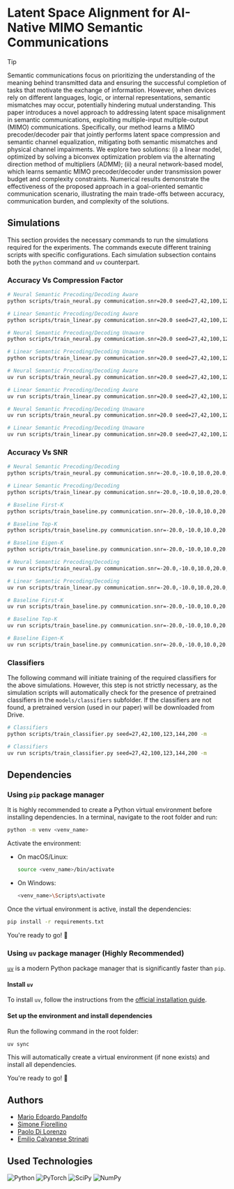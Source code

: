 # Latent Space Alignment for AI-Native MIMO Semantic Communications

> [!TIP]
> Semantic communications focus on prioritizing the understanding of the meaning behind transmitted data and ensuring the successful completion of tasks that motivate the exchange of information. However, when devices rely on different languages, logic, or internal representations, semantic mismatches may occur, potentially hindering mutual understanding. This paper introduces a novel approach to addressing latent space misalignment in semantic communications, exploiting multiple-input multiple-output (MIMO) communications. Specifically, our method learns a MIMO precoder/decoder pair that jointly performs latent space compression and semantic channel equalization, mitigating both semantic mismatches and physical channel impairments. We explore two solutions: (i) a linear model, optimized by solving a biconvex optimization problem via the alternating direction method of multipliers (ADMM); (ii) a neural network-based model, which learns semantic MIMO precoder/decoder under transmission power budget and complexity constraints. Numerical results demonstrate the effectiveness of the proposed approach in a goal-oriented semantic communication scenario, illustrating the main trade-offs between accuracy, communication burden, and complexity of the solutions.

## Simulations

This section provides the necessary commands to run the simulations required for the experiments. The commands execute different training scripts with specific configurations. Each simulation subsection contains both the `python` command and `uv` counterpart.

### Accuracy Vs Compression Factor

```bash
# Neural Semantic Precoding/Decoding Aware
python scripts/train_neural.py communication.snr=20.0 seed=27,42,100,123,144,200 communication.antennas_receiver=1,2,4,8,12,24,48,96,192 communication.antennas_transmitter=1,2,4,8,12,24,48,96,192 communication.awareness=aware datamodule.train_label_size=4200,2100,420,210,42,21 simulation=compr_fact -m

# Linear Semantic Precoding/Decoding Aware
python scripts/train_linear.py communication.snr=20.0 seed=27,42,100,123,144,200 communication.antennas_receiver=1,2,4,8,12,24,48,96,192 communication.antennas_transmitter=1,2,4,8,12,24,48,96,192 communication.awareness=aware datamodule.train_label_size=4200,2100,420,210,42,21 simulation=compr_fact -m

# Neural Semantic Precoding/Decoding Unaware
python scripts/train_neural.py communication.snr=20.0 seed=27,42,100,123,144,200 communication.antennas_receiver=1,2,4,8,12,24,48,96,192 communication.antennas_transmitter=1,2,4,8,12,24,48,96,192 communication.awareness=unaware datamodule.train_label_size=2100 simulation=compr_fact -m

# Linear Semantic Precoding/Decoding Unaware
python scripts/train_linear.py communication.snr=20.0 seed=27,42,100,123,144,200 communication.antennas_receiver=1,2,4,8,12,24,48,96,192 communication.antennas_transmitter=1,2,4,8,12,24,48,96,192 communication.awareness=unaware datamodule.train_label_size=2100 simulation=compr_fact -m
```

```bash
# Neural Semantic Precoding/Decoding Aware
uv run scripts/train_neural.py communication.snr=20.0 seed=27,42,100,123,144,200 communication.antennas_receiver=1,2,4,8,12,24,48,96,192 communication.antennas_transmitter=1,2,4,8,12,24,48,96,192 communication.awareness=aware datamodule.train_label_size=4200,2100,420,210,42,21 simulation=compr_fact -m

# Linear Semantic Precoding/Decoding Aware
uv run scripts/train_linear.py communication.snr=20.0 seed=27,42,100,123,144,200 communication.antennas_receiver=1,2,4,8,12,24,48,96,192 communication.antennas_transmitter=1,2,4,8,12,24,48,96,192 communication.awareness=aware datamodule.train_label_size=4200,2100,420,210,42,21 simulation=compr_fact -m

# Neural Semantic Precoding/Decoding Unaware
uv run scripts/train_neural.py communication.snr=20.0 seed=27,42,100,123,144,200 communication.antennas_receiver=1,2,4,8,12,24,48,96,192 communication.antennas_transmitter=1,2,4,8,12,24,48,96,192 communication.awareness=unaware datamodule.train_label_size=2100 simulation=compr_fact -m

# Linear Semantic Precoding/Decoding Unaware
uv run scripts/train_linear.py communication.snr=20.0 seed=27,42,100,123,144,200 communication.antennas_receiver=1,2,4,8,12,24,48,96,192 communication.antennas_transmitter=1,2,4,8,12,24,48,96,192 communication.awareness=unaware datamodule.train_label_size=2100 simulation=compr_fact -m
```

### Accuracy Vs SNR

```bash
# Neural Semantic Precoding/Decoding
python scripts/train_neural.py communication.snr=-20.0,-10.0,10.0,20.0,30.0 seed=27,42,100,123,144,200 communication.antennas_receiver=8 communication.antennas_transmitter=8 datamodule.train_label_size=2100 simulation=snr -m

# Linear Semantic Precoding/Decoding
python scripts/train_linear.py communication.snr=-20.0,-10.0,10.0,20.0,30.0 seed=27,42,100,123,144,200 communication.antennas_receiver=8 communication.antennas_transmitter=8 datamodule.train_label_size=2100 simulation=snr -m

# Baseline First-K
python scripts/train_baseline.py communication.snr=-20.0,-10.0,10.0,20.0,30.0 seed=27,42,100,123,144,200 strategy=First-K communication.antennas_receiver=8 communication.antennas_transmitter=8 datamodule.train_label_size=2100 simulation=snr -m

# Baseline Top-K
python scripts/train_baseline.py communication.snr=-20.0,-10.0,10.0,20.0,30.0 seed=27,42,100,123,144,200 strategy=Top-K communication.antennas_receiver=4 communication.antennas_transmitter=4 datamodule.train_label_size=2100 simulation=snr -m

# Baseline Eigen-K
python scripts/train_baseline.py communication.snr=-20.0,-10.0,10.0,20.0,30.0 seed=27,42,100,123,144,200 strategy=Eigen-K communication.antennas_receiver=8 communication.antennas_transmitter=8 datamodule.train_label_size=2100 simulation=snr -m
```

```bash
# Neural Semantic Precoding/Decoding
uv run scripts/train_neural.py communication.snr=-20.0,-10.0,10.0,20.0,30.0 seed=27,42,100,123,144,200 communication.antennas_receiver=8 communication.antennas_transmitter=8 datamodule.train_label_size=2100 simulation=snr -m

# Linear Semantic Precoding/Decoding
uv run scripts/train_linear.py communication.snr=-20.0,-10.0,10.0,20.0,30.0 seed=27,42,100,123,144,200 communication.antennas_receiver=8 communication.antennas_transmitter=8 datamodule.train_label_size=2100 simulation=snr -m

# Baseline First-K
uv run scripts/train_baseline.py communication.snr=-20.0,-10.0,10.0,20.0,30.0 seed=27,42,100,123,144,200 strategy=First-K communication.antennas_receiver=8 communication.antennas_transmitter=8 datamodule.train_label_size=2100 simulation=snr -m

# Baseline Top-K
uv run scripts/train_baseline.py communication.snr=-20.0,-10.0,10.0,20.0,30.0 seed=27,42,100,123,144,200 strategy=Top-K communication.antennas_receiver=4 communication.antennas_transmitter=4 datamodule.train_label_size=2100 simulation=snr -m

# Baseline Eigen-K
uv run scripts/train_baseline.py communication.snr=-20.0,-10.0,10.0,20.0,30.0 seed=27,42,100,123,144,200 strategy=Eigen-K communication.antennas_receiver=8 communication.antennas_transmitter=8 datamodule.train_label_size=2100 simulation=snr -m
```

### Classifiers

The following command will initiate training of the required classifiers for the above simulations. However, this step is not strictly necessary, as the simulation scripts will automatically check for the presence of pretrained classifiers in the `models/classifiers` subfolder. If the classifiers are not found, a pretrained version (used in our paper) will be downloaded from Drive.

```bash
# Classifiers
python scripts/train_classifier.py seed=27,42,100,123,144,200 -m
```

```bash
# Classifiers
uv run scripts/train_classifier.py seed=27,42,100,123,144,200 -m
```

## Dependencies  

### Using `pip` package manager  

It is highly recommended to create a Python virtual environment before installing dependencies. In a terminal, navigate to the root folder and run:  

```bash
python -m venv <venv_name>
```

Activate the environment:  

- On macOS/Linux:  

  ```bash
  source <venv_name>/bin/activate
  ```

- On Windows:  

  ```bash
  <venv_name>\Scripts\activate
  ```

Once the virtual environment is active, install the dependencies:  

```bash
pip install -r requirements.txt
```

You're ready to go! 🚀  

### Using `uv` package manager (Highly Recommended)  

[`uv`](https://github.com/astral-sh/uv) is a modern Python package manager that is significantly faster than `pip`.  

#### Install `uv`  

To install `uv`, follow the instructions from the [official installation guide](https://github.com/astral-sh/uv#installation).  

#### Set up the environment and install dependencies  

Run the following command in the root folder:  

```bash
uv sync
```

This will automatically create a virtual environment (if none exists) and install all dependencies.  

You're ready to go! 🚀  

## Authors

- [Mario Edoardo Pandolfo](https://github.com/JRhin)
- [Simone Fiorellino](https://scholar.google.com/citations?hl=en&user=nKMc4GQAAAAJ)
- [Paolo Di Lorenzo](https://scholar.google.com/citations?hl=en&user=VZYvspQAAAAJ)
- [Emilio Calvanese Strinati](https://scholar.google.com/citations?user=bWndGhQAAAAJ)

## Used Technologies

![Python](https://img.shields.io/badge/python-3670A0?style=for-the-badge&logo=python&logoColor=ffdd54)
![PyTorch](https://img.shields.io/badge/PyTorch-%23EE4C2C.svg?style=for-the-badge&logo=PyTorch&logoColor=white)
![SciPy](https://img.shields.io/badge/SciPy-%230C55A5.svg?style=for-the-badge&logo=scipy&logoColor=%white)
![NumPy](https://img.shields.io/badge/numpy-%23013243.svg?style=for-the-badge&logo=numpy&logoColor=white)
